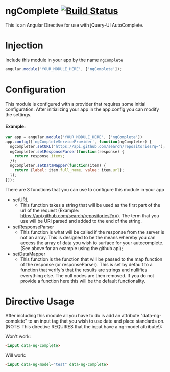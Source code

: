 ngComplete [![Build Status](https://travis-ci.org/jshcrowthe/ngComplete.svg?branch=master)](https://travis-ci.org/jshcrowthe/ngComplete)
=======================

This is an Angular Directive for use with jQuery-UI AutoComplete. 

# Injection
Include this module in your app by the name `ngComplete`
```js
angular.module('YOUR_MODULE_HERE', ['ngComplete']);
```

# Configuration
This module is configured with a provider that requires some initial configuration. After initializing your app in the app.config you can modify the settings.

#### Example:
```js
var app = angular.module('YOUR_MODULE_HERE', ['ngComplete'])
app.config(['ngCompleteServiceProvider', function(ngCompleter) {
  ngCompleter.setURL('https://api.github.com/search/repositories?q=');
  ngCompleter.setResponseParser(function(response) {
    return response.items;
  });
  ngCompleter.setDataMapper(function(item) {
    return {label: item.full_name, value: item.url};
  });
}]);
```

There are 3 functions that you can use to configure this module in your app
- setURL
  - This function takes a string that will be used as the first part of the url of the request (Example: https://api.github.com/search/repositories?q=). The term that you use will be URI parsed and added to the end of the string.
- setResponseParser
  - This function is what will be called if the response from the server is not an array. This is designed to be the means whereby you can access the array of data you wish to surface for your autocomplete. (See above for an example using the github api);
- setDataMapper
  - This function is the function that will be passed to the map function of the response (or responseParser). This is set by default to a function that verify's that the results are strings and nullifies everything else. The null nodes are then removed. If you do not provide a function here this will be the default functionality.

# Directive Usage
After including this module all you have to do is add an attribute "data-ng-complete" to an input tag that you wish to use date and place standards on. (NOTE: This directive REQUIRES that the input have a ng-model attribute!):

Won't work:
```html
<input data-ng-complete>
```
Will work:
```html
<input data-ng-model="test" data-ng-complete>
```